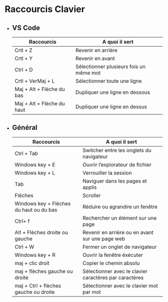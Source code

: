 # Raccourcis Clavier

* ## VS Code

    | Raccourcis | A quoi il sert |
    | - | - |
    | Crtl + Z  | Revenir en arrière |
    | Crtl + Y  | Revenir en avant |
    | Ctrl + D  | Sélectionner plusieurs fois un même mot |
    | Crtl + VerMaj + L  | Sélectionner toute une ligne |
    | Maj + Alt + Flèche du bas  | Dupliquer une ligne en dessous |
    | Maj + Alt + Flèche du haut  | Dupliquer une ligne en dessus |



* ## Général

    | Raccourcis | A quoi il sert |
    | - | - |
    | Ctrl + Tab  | Switcher entre les onglets du navigateur   |
    | Windows key + E | Ouvrir l’explorateur de fichier  |
    | Windows key + L  | Verrouiller la session   |
    | Tab  | Naviguer dans les pages et applis   |
    | Flèches  | Scroller |
    | Windows key + Flèches du haut ou du bas | Réduire ou agrandire un fenêtre   |
    | Ctrl+ f  | Rechercher un élément sur une page  |
    | Alt + Flèches droite ou gauche | Revenir en arrière ou en avant sur une page web   |
    | Ctrl + W | Fermer un onglet de navigateur  |
    | Windows key + R  | Ouvrir la fenêtre éxécuter   |
    | maj + clic droit | Copier le chemin absolu  |
    |  maj + flèches gauche ou droite | Sélectionner avec le clavier caractères par caractères  |
    | maj + Ctrl + flèches gauche ou droite  | Sélectionner avec le clavier mot par mot  |

